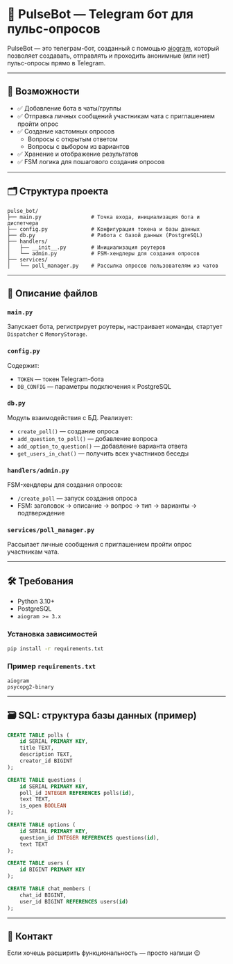 # 🤖 PulseBot — Telegram бот для пульс-опросов

PulseBot — это телеграм-бот, созданный с помощью [aiogram](https://docs.aiogram.dev), который позволяет создавать, отправлять и проходить анонимные (или нет) пульс-опросы прямо в Telegram.

---

## 🚀 Возможности

- ✅ Добавление бота в чаты/группы
- ✅ Отправка личных сообщений участникам чата с приглашением пройти опрос
- ✅ Создание кастомных опросов
  - Вопросы с открытым ответом
  - Вопросы с выбором из вариантов
- ✅ Хранение и отображение результатов
- ✅ FSM логика для пошагового создания опросов

---

## 🗂 Структура проекта

```
pulse_bot/
├── main.py                # Точка входа, инициализация бота и диспетчера
├── config.py              # Конфигурация токена и базы данных
├── db.py                  # Работа с базой данных (PostgreSQL)
├── handlers/
│   ├── __init__.py        # Инициализация роутеров
│   └── admin.py           # FSM-хендлеры для создания опросов
├── services/
│   └── poll_manager.py    # Рассылка опросов пользователям из чатов
```

---

## 🧠 Описание файлов

### `main.py`
Запускает бота, регистрирует роутеры, настраивает команды, стартует `Dispatcher` с `MemoryStorage`.

### `config.py`
Содержит:
- `TOKEN` — токен Telegram-бота
- `DB_CONFIG` — параметры подключения к PostgreSQL

### `db.py`
Модуль взаимодействия с БД. Реализует:
- `create_poll()` — создание опроса
- `add_question_to_poll()` — добавление вопроса
- `add_option_to_question()` — добавление варианта ответа
- `get_users_in_chat()` — получить всех участников беседы

### `handlers/admin.py`
FSM-хендлеры для создания опросов:
- `/create_poll` — запуск создания опроса
- FSM: заголовок → описание → вопрос → тип → варианты → подтверждение

### `services/poll_manager.py`
Рассылает личные сообщения с приглашением пройти опрос участникам чата.

---

## 🛠 Требования

- Python 3.10+
- PostgreSQL
- `aiogram >= 3.x`

### Установка зависимостей
```bash
pip install -r requirements.txt
```

### Пример `requirements.txt`
```
aiogram
psycopg2-binary
```

---

## 🗃 SQL: структура базы данных (пример)
```sql
CREATE TABLE polls (
    id SERIAL PRIMARY KEY,
    title TEXT,
    description TEXT,
    creator_id BIGINT
);

CREATE TABLE questions (
    id SERIAL PRIMARY KEY,
    poll_id INTEGER REFERENCES polls(id),
    text TEXT,
    is_open BOOLEAN
);

CREATE TABLE options (
    id SERIAL PRIMARY KEY,
    question_id INTEGER REFERENCES questions(id),
    text TEXT
);

CREATE TABLE users (
    id BIGINT PRIMARY KEY
);

CREATE TABLE chat_members (
    chat_id BIGINT,
    user_id BIGINT REFERENCES users(id)
);
```

---

## 📩 Контакт
Если хочешь расширить функциональность — просто напиши 😉

